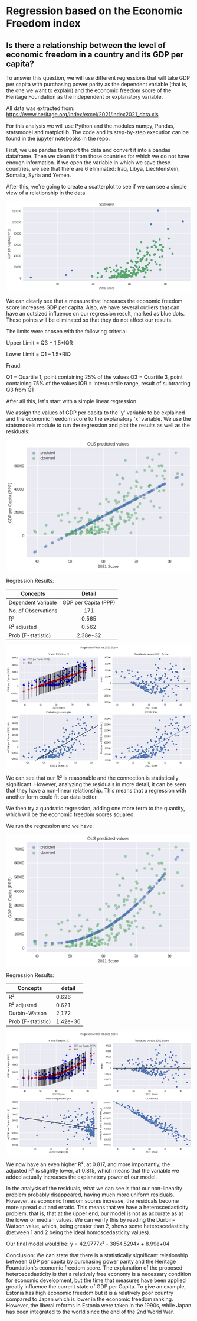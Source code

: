 # Regression based on the Economic Freedom index

## Is there a relationship between the level of economic freedom in a country and its GDP per capita?

To answer this question, we will use different regressions that will take GDP per capita with purchasing power parity as the dependent variable (that is, the one we want to explain) and the economic freedom score of the Heritage Foundation as the independent or explanatory variable.

All data was extracted from: https://www.heritage.org/index/excel/2021/index2021_data.xls

For this analysis we will use Python and the modules numpy, Pandas, statsmodel and matplotlib. The code and its step-by-step execution can be found in the jupyter notebooks in the repo.

First, we use pandas to import the data and convert it into a pandas dataframe. Then we clean it from those countries for which we do not have enough information. If we open the variable in which we save these countries, we see that there are 6 eliminated: Iraq, Libya, Liechtenstein, Somalia, Syria and Yemen.

After this, we're going to create a scatterplot to see if we can see a simple view of a relationship in the data.

![](images/scatterplot.png)

We can clearly see that a measure that increases the economic freedom score increases GDP per capita. Also, we have several outliers that can have an outsized influence on our regression result, marked as blue dots. These points will be eliminated so that they do not affect our results.



The limits were chosen with the following criteria:

Upper Limit = Q3 + 1.5*IQR

Lower Limit = Q1 – 1.5*RIQ

Fraud:

Q1 = Quartile 1, point containing 25% of the values
Q3 = Quartile 3, point containing 75% of the values
IQR = Interquartile range, result of subtracting Q3 from Q1

After all this, let's start with a simple linear regression.

We assign the values of GDP per capita to the 'y' variable to be explained and the economic freedom score to the explanatory 'x' variable. We use the statsmodels module to run the regression and plot the results as well as the residuals:

![](images/linear_regression.png)

Regression Results:

| Concepts | Detail |
| -------------------- |:------------------:|
| Dependent Variable |GDP per Capita (PPP)|
| No. of Observations | 171 |
| R² | 0.565 |
| R² adjusted | 0.562
| Prob (F-statistic) | 2.38e-32 |


![](/images/linear_regression1.png)

We can see that our R² is reasonable and the connection is statistically significant. However, analyzing the residuals in more detail, it can be seen that they have a non-linear relationship. This means that a regression with another form could fit our data better.

We then try a quadratic regression, adding one more term to the quantity, which will be the economic freedom scores squared.

We run the regression and we have:

![](images/quad_regression.png)

Regression Results:

| Concepts | detail
|--------------|------------
| R² | 0.626
| R² adjusted | 0.621
| Durbin-Watson | 2,172
| Prob (F-statistic) | 1.42e-36


![](images/quad_regression1.png)

We now have an even higher R², at 0.817, and more importantly, the adjusted R² is slightly lower, at 0.815, which means that the variable we added actually increases the explanatory power of our model.

In the analysis of the residuals, what we can see is that our non-linearity problem probably disappeared, having much more uniform residuals. However, as economic freedom scores increase, the residuals become more spread out and erratic. This means that we have a heteroscedasticity problem, that is, that at the upper end, our model is not as accurate as at the lower or median values. We can verify this by reading the Durbin-Watson value, which, being greater than 2, shows some heteroscedasticity (between 1 and 2 being the ideal homoscedasticity values).

Our final model would be: y = 42.9777x² - 3854.5294x + 8.99e+04

Conclusion: We can state that there is a statistically significant relationship between GDP per capita by purchasing power parity and the Heritage Foundation's economic freedom score. The explanation of the proposed heteroscedasticity is that a relatively free economy is a necessary condition for economic development, but the time that measures have been applied greatly influence the current state of GDP per Capita. To give an example, Estonia has high economic freedom but it is a relatively poor country compared to Japan which is lower in the economic freedom ranking. However, the liberal reforms in Estonia were taken in the 1990s, while Japan has been integrated to the world since the end of the 2nd World War.
